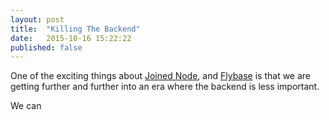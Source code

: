 ```yaml
---
layout: post
title:  "Killing The Backend"
date:   2015-10-16 15:22:22
published: false
---
```


One of the exciting things about [Joined Node](https://joinednode.com), and [Flybase](https://flybase.io) is that we are getting further and further into an era where the backend is less important.

We can 